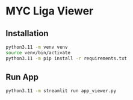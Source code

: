 # MYC Liga Viewer

## Installation
```bash
python3.11 -m venv venv
source venv/bin/activate
python3.11 -m pip install -r requirements.txt
```

## Run App
```bash
python3.11 -m streamlit run app_viewer.py
```